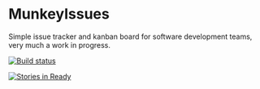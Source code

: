 # MunkeyIssues

Simple issue tracker and kanban board for software development teams, very much a work in progress.

[![Build status](https://ci.appveyor.com/api/projects/status/de8pswb38gelad1j?svg=true)](https://ci.appveyor.com/project/munumafia/munkeyissues)

[![Stories in Ready](https://badge.waffle.io/munumafia/munkeyissues.png?label=ready&title=Ready)](https://waffle.io/munumafia/munkeyissues)
